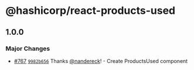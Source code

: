 # @hashicorp/react-products-used

## 1.0.0

### Major Changes

- [#767](https://github.com/hashicorp/react-components/pull/767) [`9982b656`](https://github.com/hashicorp/react-components/commit/9982b656ab89227f74aee467cbd5b3ac8f676494) Thanks [@nandereck](https://github.com/nandereck)! - Create ProductsUsed component
